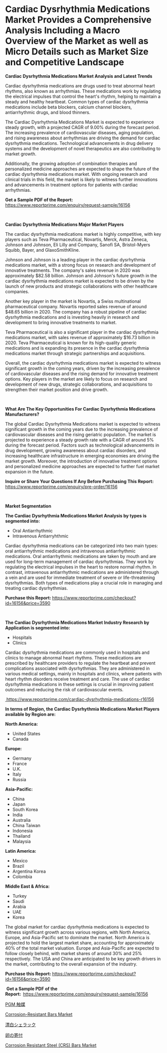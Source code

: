 <p><h1>Cardiac Dysrhythmia Medications Market Provides a Comprehensive Analysis Including a Macro Overview of the Market as well as Micro Details such as Market Size and Competitive Landscape</h1></p><p><strong>Cardiac Dysrhythmia Medications Market Analysis and Latest Trends</strong></p>
<p><p>Cardiac dysrhythmia medications are drugs used to treat abnormal heart rhythms, also known as arrhythmias. These medications work by regulating the electrical impulses that control the heart's rhythm, helping to maintain a steady and healthy heartbeat. Common types of cardiac dysrhythmia medications include beta blockers, calcium channel blockers, antiarrhythmic drugs, and blood thinners.</p><p>The Cardiac Dysrhythmia Medications Market is expected to experience steady growth, with a projected CAGR of 9.00% during the forecast period. The increasing prevalence of cardiovascular diseases, aging population, and rising awareness about arrhythmias are driving the demand for cardiac dysrhythmia medications. Technological advancements in drug delivery systems and the development of novel therapeutics are also contributing to market growth.</p><p>Additionally, the growing adoption of combination therapies and personalized medicine approaches are expected to shape the future of the cardiac dysrhythmia medications market. With ongoing research and clinical trials in this field, the market is likely to witness further innovations and advancements in treatment options for patients with cardiac arrhythmias.</p></p>
<p><strong>Get a Sample PDF of the Report:&nbsp;</strong> <a href="https://www.reportprime.com/enquiry/request-sample/16156">https://www.reportprime.com/enquiry/request-sample/16156</a></p>
<p>&nbsp;</p>
<p><strong>Cardiac Dysrhythmia Medications Major Market Players</strong></p>
<p><p>The cardiac dysrhythmia medications market is highly competitive, with key players such as Teva Pharmaceutical, Novartis, Merck, Astra Zeneca, Johnson and Johnson, Eli Lilly and Company, Sanofi SA, Bristol-Myers Squibb, Bayer, and GlaxoSmithKline.</p><p>Johnson and Johnson is a leading player in the cardiac dysrhythmia medications market, with a strong focus on research and development of innovative treatments. The company's sales revenue in 2020 was approximately $82.58 billion. Johnson and Johnson's future growth in the cardiac dysrhythmia medications market is expected to be driven by the launch of new products and strategic collaborations with other healthcare companies.</p><p>Another key player in the market is Novartis, a Swiss multinational pharmaceutical company. Novartis reported sales revenue of around $48.65 billion in 2020. The company has a robust pipeline of cardiac dysrhythmia medications and is investing heavily in research and development to bring innovative treatments to market.</p><p>Teva Pharmaceutical is also a significant player in the cardiac dysrhythmia medications market, with sales revenue of approximately $16.73 billion in 2020. Teva Pharmaceutical is known for its high-quality generic medications and is expanding its presence in the cardiac dysrhythmia medications market through strategic partnerships and acquisitions.</p><p>Overall, the cardiac dysrhythmia medications market is expected to witness significant growth in the coming years, driven by the increasing prevalence of cardiovascular diseases and the rising demand for innovative treatment options. Key players in the market are likely to focus on research and development of new drugs, strategic collaborations, and acquisitions to strengthen their market position and drive growth.</p></p>
<p>&nbsp;</p>
<p><strong>What Are The Key Opportunities For Cardiac Dysrhythmia Medications Manufacturers?</strong></p>
<p><p>The global Cardiac Dysrhythmia Medications market is expected to witness significant growth in the coming years due to the increasing prevalence of cardiovascular diseases and the rising geriatric population. The market is projected to experience a steady growth rate with a CAGR of around 5% during the forecast period. Factors such as technological advancements in drug development, growing awareness about cardiac disorders, and increasing healthcare infrastructure in emerging economies are driving the market growth. Moreover, the introduction of innovative treatment options and personalized medicine approaches are expected to further fuel market expansion in the future.</p></p>
<p><strong>Inquire or Share Your Questions If Any Before Purchasing This Report:</strong> <a href="https://www.reportprime.com/enquiry/pre-order/16156">https://www.reportprime.com/enquiry/pre-order/16156</a></p>
<p>&nbsp;</p>
<p><strong>Market Segmentation</strong></p>
<p><strong>The Cardiac Dysrhythmia Medications Market Analysis by types is segmented into:</strong></p>
<p><ul><li>Oral Antiarrhythmic</li><li>Intravenous Antiarryhthmic</li></ul></p>
<p><p>Cardiac dysrhythmia medications can be categorized into two main types: oral antiarrhythmic medications and intravenous antiarrhythmic medications. Oral antiarrhythmic medications are taken by mouth and are used for long-term management of cardiac dysrhythmias. They work by regulating the electrical impulses in the heart to restore normal rhythm. In contrast, intravenous antiarrhythmic medications are administered through a vein and are used for immediate treatment of severe or life-threatening dysrhythmias. Both types of medications play a crucial role in managing and treating cardiac dysrhythmias.</p></p>
<p><strong>Purchase this Report:&nbsp;</strong><a href="https://www.reportprime.com/checkout?id=16156&price=3590">https://www.reportprime.com/checkout?id=16156&price=3590</a></p>
<p>&nbsp;</p>
<p><strong>The Cardiac Dysrhythmia Medications Market Industry Research by Application is segmented into:</strong></p>
<p><ul><li>Hospitals</li><li>Clinics</li></ul></p>
<p><p>Cardiac dysrhythmia medications are commonly used in hospitals and clinics to manage abnormal heart rhythms. These medications are prescribed by healthcare providers to regulate the heartbeat and prevent complications associated with dysrhythmias. They are administered in various medical settings, mainly in hospitals and clinics, where patients with heart rhythm disorders receive treatment and care. The use of cardiac dysrhythmia medications in these settings is crucial in improving patient outcomes and reducing the risk of cardiovascular events.</p></p>
<p><a href="https://www.reportprime.com/cardiac-dysrhythmia-medications-r16156">&nbsp;https://www.reportprime.com/cardiac-dysrhythmia-medications-r16156</a></p>
<p><strong>In terms of Region, the Cardiac Dysrhythmia Medications Market Players available by Region are:</strong></p>
<p>
    <p> <strong> North America: </strong>
        <ul>
            <li>United States</li>
            <li>Canada</li>
        </ul>
        </p> 
    <p> <strong> Europe: </strong>
        <ul>
            <li>Germany</li>
            <li>France</li>
            <li>U.K.</li>
            <li>Italy</li>
            <li>Russia</li>
        </ul>
        </p> 
    <p> <strong> Asia-Pacific: </strong>
        <ul>
            <li>China</li>
            <li>Japan</li>
            <li>South Korea</li>
            <li>India</li>
            <li>Australia</li>
            <li>China Taiwan</li>
            <li>Indonesia</li>
            <li>Thailand</li>
            <li>Malaysia</li>
        </ul>
        </p> 
    <p> <strong> Latin America: </strong>
        <ul>
            <li>Mexico</li>
            <li>Brazil</li>
            <li>Argentina Korea</li>
            <li>Colombia</li>
        </ul>
        </p> 
    <p> <strong> Middle East & Africa: </strong>
        <ul>
            <li>Turkey</li>
            <li>Saudi</li>
            <li>Arabia</li>
            <li>UAE</li>
            <li>Korea</li>
        </ul>
    </p>
    </p>
<p><p>The global market for cardiac dysrhythmia medications is expected to witness significant growth across various regions, with North America, Europe, and Asia-Pacific set to dominate the market. North America is projected to hold the largest market share, accounting for approximately 40% of the total market valuation. Europe and Asia-Pacific are expected to follow closely behind, with market shares of around 30% and 25% respectively. The USA and China are anticipated to be key growth drivers in the market, contributing to the overall expansion of the industry.</p></p>
<p><strong>Purchase this Report: </strong><a href="https://www.reportprime.com/checkout?id=16156&price=3590">https://www.reportprime.com/checkout?id=16156&price=3590</a></p>
<p>&nbsp;<strong>Get a Sample PDF of the Report:&nbsp;&nbsp;</strong><a href="https://www.reportprime.com/enquiry/request-sample/16156">https://www.reportprime.com/enquiry/request-sample/16156</a></p>
<p><strong></strong></p>
<p><p><a href="https://medium.com/@stevencornish04/pgm%E3%82%AD%E3%83%A3%E3%82%BF%E3%83%AA%E3%82%B9%E3%83%88%E5%B8%82%E5%A0%B4%E3%83%AC%E3%83%9D%E3%83%BC%E3%83%88%E3%81%AF-%E3%81%93%E3%81%AE%E5%B8%82%E5%A0%B4%E3%81%AE%E6%9C%80%E6%96%B0%E3%81%AE%E5%8B%95%E5%90%91%E3%81%A8%E6%88%90%E9%95%B7%E6%A9%9F%E4%BC%9A%E3%82%92%E6%98%8E%E3%82%89%E3%81%8B%E3%81%AB%E3%81%97%E3%81%A6%E3%81%84%E3%81%BE%E3%81%99-8b205f08a05c">PGM 触媒</a></p><p><a href="https://www.linkedin.com/pulse/corrosion-resistant-bars-market-size-focuses-dynamics-in-depth-xejpc?trackingId=ewex5pq0Lh5DyGP%2BOR2X8A%3D%3D">Corrosion-Resistant Bars Market</a></p><p><a href="https://github.com/vhemk0794148/Market-Research-Report-List-1/blob/main/953625625878.md">漂白シェラック</a></p><p><a href="https://github.com/nemesis2824/Market-Research-Report-List-1/blob/main/999800125877.md">卵の寄付</a></p><p><a href="https://www.linkedin.com/pulse/corrosion-resistant-steel-crs-bars-market-size-focuses-wycac?trackingId=ywWk5dgSjaaMZaRC8xpRzg%3D%3D">Corrosion Resistant Steel (CRS) Bars Market</a></p></p>